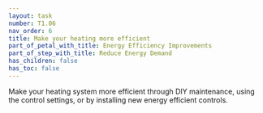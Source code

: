 ```yaml
---
layout: task
number: T1.06
nav_order: 6
title: Make your heating more efficient
part_of_petal_with_title: Energy Efficiency Improvements
part_of_step_with_title: Reduce Energy Demand
has_children: false
has_toc: false
---
```


Make your heating system more efficient through DIY maintenance, using the control settings, or by installing new energy efficient controls. 
